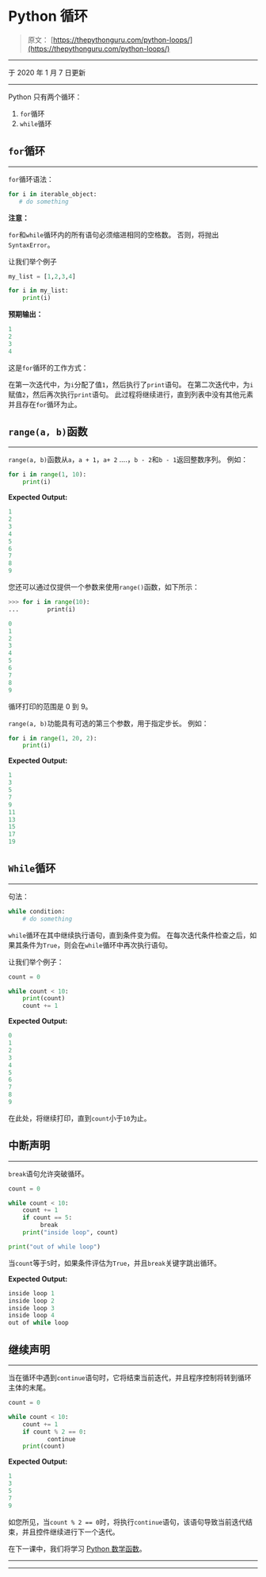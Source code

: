 # Python 循环

> 原文： [https://thepythonguru.com/python-loops/](https://thepythonguru.com/python-loops/)

* * *

于 2020 年 1 月 7 日更新

* * *

Python 只有两个循环：

1.  `for`循环
2.  `while`循环

## `for`循环

* * *

`for`循环语法：

```py
for i in iterable_object:
   # do something

```

**注意：**

`for`和`while`循环内的所有语句必须缩进相同的空格数。 否则，将抛出`SyntaxError`。

让我们举个例子

```py
my_list = [1,2,3,4]

for i in my_list:
    print(i)

```

**预期输出：**

```py
1
2
3
4

```

这是`for`循环的工作方式：

在第一次迭代中，为`i`分配了值`1`，然后执行了`print`语句。 在第二次迭代中，为`i`赋值`2`，然后再次执行`print`语句。 此过程将继续进行，直到列表中没有其他元素并且存在`for`循环为止。

## `range(a, b)`函数

* * *

`range(a, b)`函数从`a`，`a + 1`，`a+ 2` ....，`b - 2`和`b - 1`返回整数序列。 例如：

```py
for i in range(1, 10):
    print(i)

```

**Expected Output:**

```py
1
2
3
4
5
6
7
8
9

```

您还可以通过仅提供一个参数来使用`range()`函数，如下所示：

```py
>>> for i in range(10):
...        print(i)

0
1
2
3
4
5
6
7
8
9

```

循环打印的范围是 0 到 9。

`range(a, b)`功能具有可选的第三个参数，用于指定步长。 例如：

```py
for i in range(1, 20, 2):
    print(i)

```

**Expected Output:**

```py
1
3
5
7
9
11
13
15
17
19

```

## `While`循环

* * *

句法：

```py
while condition:
    # do something

```

`while`循环在其中继续执行语句，直到条件变为假。 在每次迭代条件检查之后，如果其条件为`True`，则会在`while`循环中再次执行语句。

让我们举个例子：

```py
count = 0

while count < 10:
    print(count)
    count += 1

```

**Expected Output:**

```py
0
1
2
3
4
5
6
7
8
9

```

在此处，将继续打印，直到`count`小于`10`为止。

## 中断声明

* * *

`break`语句允许突破循环。

```py
count = 0

while count < 10:
    count += 1
    if count == 5:
         break    
    print("inside loop", count)

print("out of while loop")

```

当`count`等于`5`时，如果条件评估为`True`，并且`break`关键字跳出循环。

**Expected Output:**

```py
inside loop 1
inside loop 2
inside loop 3
inside loop 4
out of while loop

```

## 继续声明

* * *

当在循环中遇到`continue`语句时，它将结束当前迭代，并且程序控制将转到循环主体的末尾。

```py
count = 0

while count < 10:
    count += 1
    if count % 2 == 0:
           continue
    print(count)

```

**Expected Output:**

```py
1
3
5
7
9

```

如您所见，当`count % 2 == 0`时，将执行`continue`语句，该语句导致当前迭代结束，并且控件继续进行下一个迭代。

在下一课中，我们将学习 [Python 数学函数](/python-mathematical-function/)。

* * *

* * *